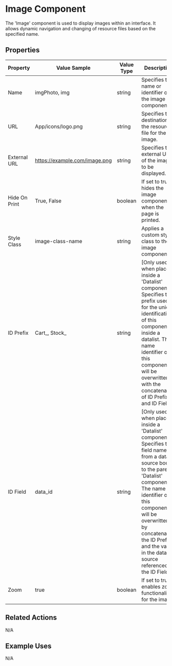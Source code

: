 # Image Component

The 'Image' component is used to display images within an interface. It allows dynamic navigation and changing of resource files based on the specified name.

## Properties

| Property         | Value Sample      | Value Type | Description                                                            |
|------------------|-------------------|------------|------------------------------------------------------------------------|
| Name             | imgPhoto, img     | string     | Specifies the name or identifier of the image component.  |
| URL              | App/icons/logo.png | string    | Specifies the destination of the resource file for the image.           |
| External URL     | https://example.com/image.png | string | Specifies the external URL of the image to be displayed.           |
| Hide On Print    | True, False          | boolean    | If set to true, hides the image component when the page is printed.   |
| Style Class      | image-class-name  | string     | Applies a custom style class to the image component.                    |
| ID Prefix   | Cart_, Stock_         | string     | [Only used when placed inside a 'Datalist' component] Specifies the prefix used for the unique identification of this component inside a datalist. The name identifier of this component will be overwritten with the concatenation of ID Prefix and ID Field. |
| ID Field    | data_id      | string     | [Only used when placed inside a 'Datalist' component] Specifies the field name from a data source bound to the parent 'Datalist' component. The name identifier of this component will be overwritten by concatenating the ID Prefix and the value in the data source referenced by the ID Field. |
| Zoom             | true              | boolean    | If set to true, enables zoom functionality for the image.               |

## Related Actions

N/A

## Example Uses

N/A

